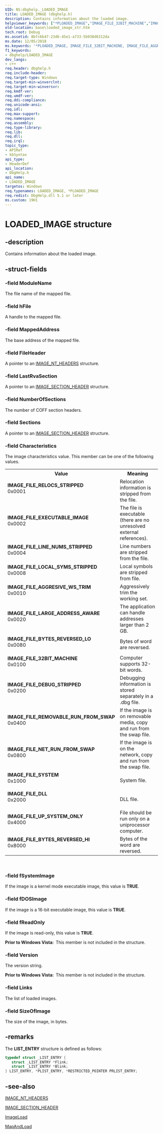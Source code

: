 ```yaml
---
UID: NS:dbghelp._LOADED_IMAGE
title: LOADED_IMAGE (dbghelp.h)
description: Contains information about the loaded image.helpviewer_keywords: ["*PLOADED_IMAGE","IMAGE_FILE_32BIT_MACHINE","IMAGE_FILE_AGGRESIVE_WS_TRIM","IMAGE_FILE_BYTES_REVERSED_HI","IMAGE_FILE_BYTES_REVERSED_LO","IMAGE_FILE_DEBUG_STRIPPED","IMAGE_FILE_DLL","IMAGE_FILE_EXECUTABLE_IMAGE","IMAGE_FILE_LARGE_ADDRESS_AWARE","IMAGE_FILE_LINE_NUMS_STRIPPED","IMAGE_FILE_LOCAL_SYMS_STRIPPED","IMAGE_FILE_NET_RUN_FROM_SWAP","IMAGE_FILE_RELOCS_STRIPPED","IMAGE_FILE_REMOVABLE_RUN_FROM_SWAP","IMAGE_FILE_SYSTEM","IMAGE_FILE_UP_SYSTEM_ONLY","LOADED_IMAGE","LOADED_IMAGE structure","PLOADED_IMAGE","PLOADED_IMAGE structure pointer","_win32_loaded_image_str","base.loaded_image_str","dbghelp/LOADED_IMAGE","dbghelp/PLOADED_IMAGE"]
old-location: base\loaded_image_str.htm
tech.root: Debug
ms.assetid: 8bfc6b47-23d6-45e1-a733-5b938d6312da
ms.date: 12/05/2018
ms.keywords: '*PLOADED_IMAGE, IMAGE_FILE_32BIT_MACHINE, IMAGE_FILE_AGGRESIVE_WS_TRIM, IMAGE_FILE_BYTES_REVERSED_HI, IMAGE_FILE_BYTES_REVERSED_LO, IMAGE_FILE_DEBUG_STRIPPED, IMAGE_FILE_DLL, IMAGE_FILE_EXECUTABLE_IMAGE, IMAGE_FILE_LARGE_ADDRESS_AWARE, IMAGE_FILE_LINE_NUMS_STRIPPED, IMAGE_FILE_LOCAL_SYMS_STRIPPED, IMAGE_FILE_NET_RUN_FROM_SWAP, IMAGE_FILE_RELOCS_STRIPPED, IMAGE_FILE_REMOVABLE_RUN_FROM_SWAP, IMAGE_FILE_SYSTEM, IMAGE_FILE_UP_SYSTEM_ONLY, LOADED_IMAGE, LOADED_IMAGE structure, PLOADED_IMAGE, PLOADED_IMAGE structure pointer, _win32_loaded_image_str, base.loaded_image_str, dbghelp/LOADED_IMAGE, dbghelp/PLOADED_IMAGE'
f1_keywords:
- dbghelp/LOADED_IMAGE
dev_langs:
- c++
req.header: dbghelp.h
req.include-header: 
req.target-type: Windows
req.target-min-winverclnt: 
req.target-min-winversvr: 
req.kmdf-ver: 
req.umdf-ver: 
req.ddi-compliance: 
req.unicode-ansi: 
req.idl: 
req.max-support: 
req.namespace: 
req.assembly: 
req.type-library: 
req.lib: 
req.dll: 
req.irql: 
topic_type:
- APIRef
- kbSyntax
api_type:
- HeaderDef
api_location:
- DbgHelp.h
api_name:
- LOADED_IMAGE
targetos: Windows
req.typenames: LOADED_IMAGE, *PLOADED_IMAGE
req.redist: DbgHelp.dll 5.1 or later
ms.custom: 19H1
---
```


# LOADED_IMAGE structure


## -description


Contains information about the loaded image.


## -struct-fields




### -field ModuleName

The file name of the mapped file.


### -field hFile

A handle to the mapped file.


### -field MappedAddress

The base address of the mapped file.


### -field FileHeader

A pointer to an 
<a href="https://docs.microsoft.com/windows/win32/api/winnt/ns-winnt-image_nt_headers32">IMAGE_NT_HEADERS</a> structure.


### -field LastRvaSection

A pointer to an 
<a href="https://docs.microsoft.com/windows/desktop/api/winnt/ns-winnt-image_section_header">IMAGE_SECTION_HEADER</a> structure.


### -field NumberOfSections

The number of COFF section headers.


### -field Sections

A pointer to an 
<a href="https://docs.microsoft.com/windows/desktop/api/winnt/ns-winnt-image_section_header">IMAGE_SECTION_HEADER</a> structure.


### -field Characteristics

The image characteristics value. This member can be one of the following values.

<table>
<tr>
<th>Value</th>
<th>Meaning</th>
</tr>
<tr>
<td width="40%"><a id="IMAGE_FILE_RELOCS_STRIPPED"></a><a id="image_file_relocs_stripped"></a><dl>
<dt><b>IMAGE_FILE_RELOCS_STRIPPED</b></dt>
<dt>0x0001</dt>
</dl>
</td>
<td width="60%">
Relocation information is stripped from the file.

</td>
</tr>
<tr>
<td width="40%"><a id="IMAGE_FILE_EXECUTABLE_IMAGE"></a><a id="image_file_executable_image"></a><dl>
<dt><b>IMAGE_FILE_EXECUTABLE_IMAGE</b></dt>
<dt>0x0002</dt>
</dl>
</td>
<td width="60%">
The file is executable (there are no unresolved external references).

</td>
</tr>
<tr>
<td width="40%"><a id="IMAGE_FILE_LINE_NUMS_STRIPPED"></a><a id="image_file_line_nums_stripped"></a><dl>
<dt><b>IMAGE_FILE_LINE_NUMS_STRIPPED</b></dt>
<dt>0x0004</dt>
</dl>
</td>
<td width="60%">
Line numbers are stripped from the file.

</td>
</tr>
<tr>
<td width="40%"><a id="IMAGE_FILE_LOCAL_SYMS_STRIPPED"></a><a id="image_file_local_syms_stripped"></a><dl>
<dt><b>IMAGE_FILE_LOCAL_SYMS_STRIPPED</b></dt>
<dt>0x0008</dt>
</dl>
</td>
<td width="60%">
Local symbols are stripped from file.

</td>
</tr>
<tr>
<td width="40%"><a id="IMAGE_FILE_AGGRESIVE_WS_TRIM"></a><a id="image_file_aggresive_ws_trim"></a><dl>
<dt><b>IMAGE_FILE_AGGRESIVE_WS_TRIM</b></dt>
<dt>0x0010</dt>
</dl>
</td>
<td width="60%">
Aggressively trim the working set.

</td>
</tr>
<tr>
<td width="40%"><a id="IMAGE_FILE_LARGE_ADDRESS_AWARE"></a><a id="image_file_large_address_aware"></a><dl>
<dt><b>IMAGE_FILE_LARGE_ADDRESS_AWARE</b></dt>
<dt>0x0020</dt>
</dl>
</td>
<td width="60%">
The application can handle addresses larger than 2 GB.

</td>
</tr>
<tr>
<td width="40%"><a id="IMAGE_FILE_BYTES_REVERSED_LO"></a><a id="image_file_bytes_reversed_lo"></a><dl>
<dt><b>IMAGE_FILE_BYTES_REVERSED_LO</b></dt>
<dt>0x0080</dt>
</dl>
</td>
<td width="60%">
Bytes of word are reversed.

</td>
</tr>
<tr>
<td width="40%"><a id="IMAGE_FILE_32BIT_MACHINE"></a><a id="image_file_32bit_machine"></a><dl>
<dt><b>IMAGE_FILE_32BIT_MACHINE</b></dt>
<dt>0x0100</dt>
</dl>
</td>
<td width="60%">
Computer supports 32-bit words.

</td>
</tr>
<tr>
<td width="40%"><a id="IMAGE_FILE_DEBUG_STRIPPED"></a><a id="image_file_debug_stripped"></a><dl>
<dt><b>IMAGE_FILE_DEBUG_STRIPPED</b></dt>
<dt>0x0200</dt>
</dl>
</td>
<td width="60%">
Debugging information is stored separately in a .dbg file.

</td>
</tr>
<tr>
<td width="40%"><a id="IMAGE_FILE_REMOVABLE_RUN_FROM_SWAP"></a><a id="image_file_removable_run_from_swap"></a><dl>
<dt><b>IMAGE_FILE_REMOVABLE_RUN_FROM_SWAP</b></dt>
<dt>0x0400</dt>
</dl>
</td>
<td width="60%">
If the image is on removable media, copy and run from the swap file.

</td>
</tr>
<tr>
<td width="40%"><a id="IMAGE_FILE_NET_RUN_FROM_SWAP"></a><a id="image_file_net_run_from_swap"></a><dl>
<dt><b>IMAGE_FILE_NET_RUN_FROM_SWAP</b></dt>
<dt>0x0800</dt>
</dl>
</td>
<td width="60%">
If the image is on the network, copy and run from the swap file.

</td>
</tr>
<tr>
<td width="40%"><a id="IMAGE_FILE_SYSTEM"></a><a id="image_file_system"></a><dl>
<dt><b>IMAGE_FILE_SYSTEM</b></dt>
<dt>0x1000</dt>
</dl>
</td>
<td width="60%">
System file.

</td>
</tr>
<tr>
<td width="40%"><a id="IMAGE_FILE_DLL"></a><a id="image_file_dll"></a><dl>
<dt><b>IMAGE_FILE_DLL</b></dt>
<dt>0x2000</dt>
</dl>
</td>
<td width="60%">
DLL file.

</td>
</tr>
<tr>
<td width="40%"><a id="IMAGE_FILE_UP_SYSTEM_ONLY"></a><a id="image_file_up_system_only"></a><dl>
<dt><b>IMAGE_FILE_UP_SYSTEM_ONLY</b></dt>
<dt>0x4000</dt>
</dl>
</td>
<td width="60%">
File should be run only on a uniprocessor computer.

</td>
</tr>
<tr>
<td width="40%"><a id="IMAGE_FILE_BYTES_REVERSED_HI"></a><a id="image_file_bytes_reversed_hi"></a><dl>
<dt><b>IMAGE_FILE_BYTES_REVERSED_HI</b></dt>
<dt>0x8000</dt>
</dl>
</td>
<td width="60%">
Bytes of the word are reversed.

</td>
</tr>
</table>
 


### -field fSystemImage

If the image is a kernel mode executable image, this value is <b>TRUE</b>.


### -field fDOSImage

If the image is a 16-bit executable image, this value is <b>TRUE</b>.


### -field fReadOnly

If the image is read-only, this value is <b>TRUE</b>.

<b>Prior to Windows Vista:  </b>This member is not included in the structure.


### -field Version

The version string.

<b>Prior to Windows Vista:  </b>This member is not included in the structure.


### -field Links

The list of loaded images.


### -field SizeOfImage

The size of the image, in bytes.


## -remarks



The <b>LIST_ENTRY</b> structure is defined as follows:


```cpp
typedef struct _LIST_ENTRY {
   struct _LIST_ENTRY *Flink;
   struct _LIST_ENTRY *Blink;
} LIST_ENTRY, *PLIST_ENTRY, *RESTRICTED_POINTER PRLIST_ENTRY;
```





## -see-also




<a href="https://docs.microsoft.com/windows/win32/api/winnt/ns-winnt-image_nt_headers32">IMAGE_NT_HEADERS</a>



<a href="https://docs.microsoft.com/windows/desktop/api/winnt/ns-winnt-image_section_header">IMAGE_SECTION_HEADER</a>



<a href="https://docs.microsoft.com/windows/desktop/api/imagehlp/nf-imagehlp-imageload">ImageLoad</a>



<a href="https://docs.microsoft.com/windows/desktop/api/imagehlp/nf-imagehlp-mapandload">MapAndLoad</a>
 

 

